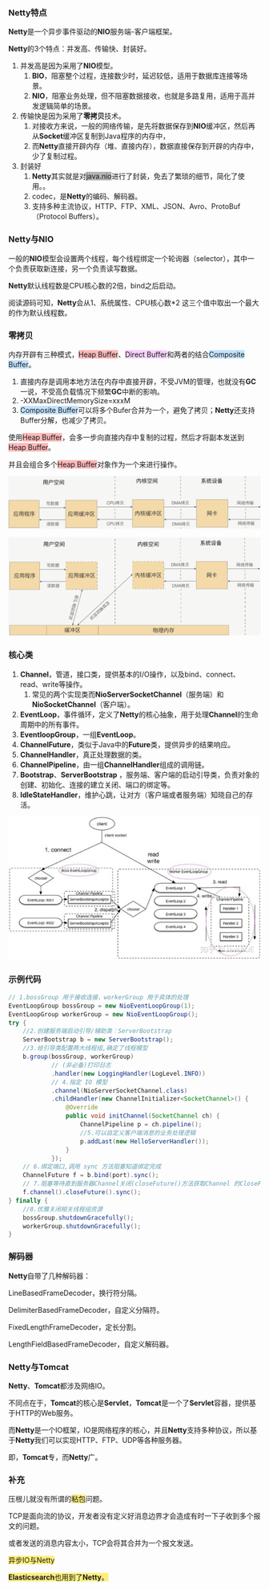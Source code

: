 ### Netty特点

**Netty**是一个异步事件驱动的**NIO**服务端-客户端框架。

**Netty**的3个特点：并发高、传输快、封装好。

1. 并发高是因为采用了**NIO**模型。
   1. **BIO**，阻塞整个过程，连接数少时，延迟较低，适用于数据库连接等场景。
   2. **NIO**，阻塞业务处理，但不阻塞数据接收，也就是多路复用，适用于高并发逻辑简单的场景。
2. 传输快是因为采用了**零拷贝**技术。
   1. 对接收方来说，一般的网络传输，是先将数据保存到**NIO**缓冲区，然后再从**Socket**缓冲区复制到Java程序的内存中，
   2. 而**Netty**直接开辟内存（堆、直接内存），数据直接保存到开辟的内存中，少了复制过程。
3. 封装好
   1. **Netty**其实就是对<span style=background:#b3b3b3>java.nio</span>进行了封装，免去了繁琐的细节，简化了使用。。
   2. codec，是**Netty**的编码、解码器。
   3. 支持多种主流协议，HTTP、FTP、XML、JSON、Avro、ProtoBuf（Protocol Buffers）。



### Netty与NIO

一般的**NIO**模型会设置两个线程，每个线程绑定一个轮询器（selector），其中一个负责获取新连接，另一个负责读写数据。

**Netty**默认线程数是CPU核心数的2倍，bind之后启动。

阅读源码可知，**Netty**会从1、系统属性、CPU核心数\*2 这三个值中取出一个最大的作为默认线程数。



### 零拷贝

内存开辟有三种模式，<span style=background:#ffb8b8>Heap Buffer</span>、<span style=background:#f8d2ff>Direct Buffer</span>和两者的结合<span style=background:#c2e2ff>Composite Buffer</span>。

1. 直接内存是调用本地方法在内存中直接开辟，不受JVM的管理，也就没有**GC**一说，不受高负载情况下频繁**GC**中断的影响。
2. -XXMaxDirectMemorySize=xxxM
3. <span style=background:#c2e2ff>Composite Buffer</span>可以将多个Bufer合并为一个，避免了拷贝；**Netty**还支持Buffer分解，也减少了拷贝。

使用<span style=background:#ffb8b8>Heap Buffer</span>，会多一步向直接内存中复制的过程，然后才将副本发送到<span style=background:#ffb8b8>Heap Buffer</span>。

并且会组合多个<span style=background:#ffb8b8>Heap Buffer</span>对象作为一个来进行操作。

![image](../images/4/copy-normal.png)

![image](../images/4/copy-zero.png)



### 核心类

1. **Channel**，管道，接口类，提供基本的I/O操作，以及bind、connect、read、write等操作。
   1. 常见的两个实现类而**NioServerSocketChannel**（服务端）和**NioSocketChannel**（客户端）。
2. **EventLoop**，事件循环，定义了**Netty**的核心抽象，用于处理**Channel**的生命周期中的所有事件。
3. **EventloopGroup**，一组**EventLoop**。
4. **ChannelFuture**，类似于Java中的**Future**类，提供异步的结果响应。
5. **ChannelHandler**，真正处理数据的类。
6. **ChannelPipeline**，由一组**ChannelHandler**组成的调用链。
7. **Bootstrap**、**ServerBootstrap** ，服务端、客户端的启动引导类，负责对象的创建、初始化、连接的建立关闭、端口的绑定等。
8. **IdleStateHandler**，维护心跳，让对方（客户端或者服务端）知晓自己的存活。

![image](../images/4/netty-structure.png)



### 示例代码

```java
// 1.bossGroup 用于接收连接，workerGroup 用于具体的处理
EventLoopGroup bossGroup = new NioEventLoopGroup(1);
EventLoopGroup workerGroup = new NioEventLoopGroup();
try {
    //2.创建服务端启动引导/辅助类：ServerBootstrap
    ServerBootstrap b = new ServerBootstrap();
    //3.给引导类配置两大线程组,确定了线程模型
    b.group(bossGroup, workerGroup)
            // (非必备)打印日志
            .handler(new LoggingHandler(LogLevel.INFO))
            // 4.指定 IO 模型
            .channel(NioServerSocketChannel.class)
            .childHandler(new ChannelInitializer<SocketChannel>() {
                @Override
                public void initChannel(SocketChannel ch) {
                    ChannelPipeline p = ch.pipeline();
                    //5.可以自定义客户端消息的业务处理逻辑
                    p.addLast(new HelloServerHandler());
                }
            });
    // 6.绑定端口,调用 sync 方法阻塞知道绑定完成
    ChannelFuture f = b.bind(port).sync();
    // 7.阻塞等待直到服务器Channel关闭(closeFuture()方法获取Channel 的CloseFuture对象,然后调用sync()方法)
    f.channel().closeFuture().sync();
} finally {
    //8.优雅关闭相关线程组资源
    bossGroup.shutdownGracefully();
    workerGroup.shutdownGracefully();
}
```



### 解码器

**Netty**自带了几种解码器：

LineBasedFrameDecoder，换行符分隔。

DelimiterBasedFrameDecoder，自定义分隔符。

FixedLengthFrameDecoder，定长分割。

LengthFieldBasedFrameDecoder，自定义解码器。



### Netty与Tomcat

**Netty**、**Tomcat**都涉及网络IO。

不同点在于，**Tomcat**的核心是**Servlet**，**Tomcat**是一个了**Servlet**容器，提供基于HTTP的Web服务。

而**Netty**是一个IO框架，IO是网络程序的核心，并且**Netty**支持多种协议，所以基于**Netty**我们可以实现HTTP、FTP、UDP等各种服务器。

即，**Tomcat**专，而**Netty**广。



### 补充

压根儿就没有所谓的<span style=background:#ffee7c>粘包</span>问题。

TCP是面向流的协议，开发者没有定义好消息边界才会造成有时一下子收到多个报文的问题。

或者发送的消息内容太小，TCP会将其合并为一个报文发送。



<span style=background:#ffee7c>异步IO与Netty</span>

<span style=background:#ffee7c>**Elasticsearch**也用到了**Netty**。</span>

